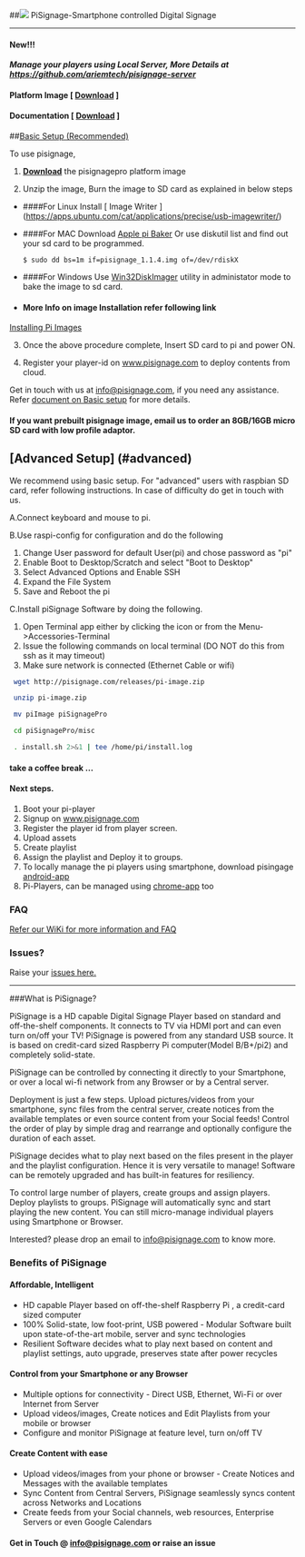 ##![](https://dl.dropboxusercontent.com/u/166564018/banner%20large.png) PiSignage-Smartphone controlled Digital Signage
________
#### New!!! 
***Manage your players using Local Server, More Details at https://github.com/ariemtech/pisignage-server***

#### Platform Image [ [Download](https://s3.amazonaws.com/pisignage/pisignage-images/pisignage_1.1.4.img.zip) ]
#### Documentation [ [Download](https://s3.amazonaws.com/pisignage/pisignage-images/Basic_install.pdf) ]

##[Basic Setup (Recommended)](#basic)

To use pisignage,

1. **[Download](https://s3.amazonaws.com/pisignage/pisignage-images/pisignage_1.1.4.img.zip)** the pisignagepro platform image 

2. Unzip the image, Burn the image to SD card as explained in below steps
  
  - ####For Linux
Install [ Image Writer ] (https://apps.ubuntu.com/cat/applications/precise/usb-imagewriter/)
  
  - ####For MAC
Download [Apple pi Baker](http://www.tweaking4all.com/hardware/raspberry-pi/macosx-apple-pi-baker/)
    Or use
    diskutil list and find out your sd card to be programmed.
 
    ```
    $ sudo dd bs=1m if=pisignage_1.1.4.img of=/dev/rdiskX   
    ```
  
  - ####For Windows
Use [Win32DiskImager](http://sourceforge.net/projects/win32diskimager/) utility in administator mode to bake the   image to sd card.

  - #### More Info on image Installation refer following link 
[Installing Pi Images](http://www.raspberrypi.org/documentation/installation/installing-images/README.md)

3. Once the above procedure complete, Insert SD card to pi and power ON.

4. Register your player-id on www.pisignage.com to deploy contents from cloud.

Get in touch with us at info@pisignage.com, if you need any assistance. Refer  [document on Basic setup](https://s3.amazonaws.com/pisignage/pisignage-images/Basic_install.pdf) for more details.

#### If you want prebuilt pisignage image, email us to order an 8GB/16GB micro SD card with low profile adaptor. 

## [Advanced Setup] (#advanced)
We recommend using basic setup. For "advanced" users with raspbian SD card, refer following instructions. In case of difficulty do get in touch with us.  

A.Connect keyboard and mouse to pi.

B.Use raspi-config for configuration and do the following
  1. Change User password for default User(pi) and chose password as "pi"
  2. Enable Boot to Desktop/Scratch and select "Boot to Desktop"
  3. Select Advanced Options and Enable SSH
  4. Expand the File System
  5. Save and Reboot the pi

C.Install piSignage Software by doing the following.
  1. Open Terminal app either by clicking the icon or from the Menu->Accessories-Terminal
  2. Issue the following commands on local terminal (DO NOT do this from ssh as it may timeout)
  3. Make sure network is connected (Ethernet Cable or wifi)
```sh
 wget http://pisignage.com/releases/pi-image.zip

 unzip pi-image.zip

 mv piImage piSignagePro

 cd piSignagePro/misc

 . install.sh 2>&1 | tee /home/pi/install.log
```
#### take a coffee break ...
#### Next steps.
1. Boot your pi-player
2. Signup on www.pisignage.com
3. Register the player id from player screen.
4. Upload assets
5. Create playlist
6. Assign the playlist and Deploy it to groups.
7. To locally manage the pi players using smartphone, download pisingage [android-app](https://play.google.com/store/apps/details?id=com.ariemtech.pisignage) 
8. Pi-Players, can be managed using [chrome-app](https://chrome.google.com/webstore/detail/pisignage-discovery-remot/fngfhanhnojhlclbokgllbejdhnajedo) too

### FAQ
[Refer our WiKi for more information and FAQ](https://github.com/ariemtech/piSignage/wiki) 
### Issues?
Raise your [issues here.](https://github.com/ariemtech/piSignage/issues) 

________
###What is PiSignage? 

PiSignage is a HD capable Digital Signage Player based on standard and off-the-shelf 
components. It connects to TV via HDMI port and can even turn on/off your TV! 
PiSignage is powered from any standard USB source. It is based on credit-card sized 
Raspberry Pi computer(Model B/B+/pi2) and completely solid-state. 

PiSignage can be controlled by connecting it directly to your Smartphone, or over a local 
wi-fi network from any Browser or by a Central server. 

Deployment is just a few steps. Upload pictures/videos from your smartphone, sync files 
from the central server, create notices from the available templates or even source content 
from your Social feeds! Control the order of play by simple drag and rearrange and 
optionally configure the duration of each asset. 

PiSignage decides what to play next based on the files present in the player and the playlist 
configuration. Hence it is very versatile to manage! Software can be remotely upgraded 
and has built-in features for resiliency. 

To control large number of players, create groups and assign players. Deploy playlists to 
groups. PiSignage will automatically sync and start playing the new content. You can still 
micro-manage individual players using Smartphone or Browser.

Interested? please drop an email to info@pisignage.com to know more.

### Benefits of PiSignage 
#### Affordable, Intelligent 
- HD capable Player based on off-the-shelf Raspberry Pi , a credit-card sized computer
- 100% Solid-state, low foot-print, USB powered - Modular Software built upon state-of-the-art mobile, server and sync technologies 
- Resilient Software decides what to play next based on content and playlist settings, auto upgrade, preserves 
state after power recycles 

#### Control from your Smartphone or any Browser 
- Multiple options for connectivity - Direct USB, Ethernet, Wi-Fi or over Internet from Server 
- Upload videos/images, Create notices and Edit Playlists from your mobile or browser 
- Configure and monitor PiSignage at feature level, turn on/off TV 

#### Create Content with ease 
- Upload videos/images from your phone or browser - Create Notices and Messages with the available templates 
- Sync Content from Central Servers, PiSignage seamlessly syncs content across Networks and Locations 
- Create feeds from your Social channels, web resources, Enterprise Servers or even Google Calendars




#### Get in Touch @ info@pisignage.com or raise an issue



